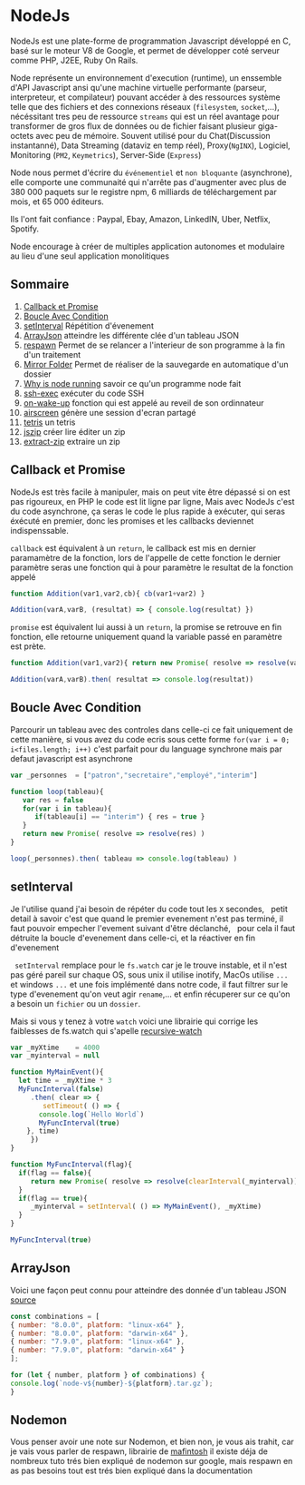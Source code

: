 # NodeJs

NodeJs est une plate-forme de programmation Javascript développé en C, basé sur le moteur V8 de Google, et permet de développer coté serveur comme PHP, J2EE, Ruby On Rails.

Node représente un environnement d'execution (runtime), un enssemble d'API Javascript ansi qu'une machine virtuelle performante (parseur, interpreteur, et compilateur) pouvant accéder à des ressources système telle que des fichiers et des connexions réseaux (`filesystem`, `socket`,...), nécéssitant tres peu de ressource `streams` qui est un réel avantage pour transformer de gros flux de données ou de fichier faisant plusieur giga-octets avec peu de mémoire.
Souvent utilisé pour du Chat(Discussion instantanné), Data Streaming (dataviz en temp réel), Proxy(`NgINX`), Logiciel, Monitoring (`PM2`, `Keymetrics`), Server-Side (`Express`)  

Node nous permet d'écrire du `événementiel` et `non bloquante` (asynchrone), elle comporte une communaité qui n'arrête pas d'augmenter avec plus de 380 000 paquets sur le registre npm, 6 milliards de téléchargement par mois, et 65 000 éditeurs.

Ils l'ont fait confiance : Paypal, Ebay, Amazon, LinkedIN, Uber, Netflix, Spotify.

Node encourage à créer de multiples application autonomes et modulaire au lieu d'une seul application monolitiques

## Sommaire

   1. [Callback et Promise](#callback-et-promise)
   1. [Boucle Avec Condition](#boucle-avec-condition)
   1. [setInterval](#setInterval) Répétition d'évenement
   1. [ArrayJson](#arrayjson) atteindre les différente clée d'un tableau JSON
   1. [respawn](https://github.com/mafintosh/respawn) Permet de se relancer a l'interieur de son programme à la fin d'un traitement
   1. [Mirror Folder](https://github.com/mafintosh/mirror-folder) Permet de réaliser de la sauvegarde en automatique d'un dossier
   1. [Why is node running](https://github.com/mafintosh/why-is-node-running) savoir ce qu'un programme node fait
   1. [ssh-exec](https://github.com/mafintosh/ssh-exec) exécuter du code SSH
   1. [on-wake-up](https://github.com/mafintosh/on-wake-up) fonction qui est appelé au reveil de son ordinnateur
   1. [airscreen](https://github.com/mafintosh/airscreen) génère une session d'ecran partagé
   1. [tetris](https://github.com/mafintosh/tetris) un tetris
   1. [jszip](https://github.com/pfrazee/jszip) créer lire éditer un zip
   1. [extract-zip](https://github.com/maxogden/extract-zip) extraire un zip
   
## Callback et Promise

NodeJs est très facile à manipuler, mais on peut vite être dépassé si on est pas rigoureux, en PHP le code est lit ligne par ligne,
Mais avec NodeJs c'est du code asynchrone, ça seras le code le plus rapide à exécuter, qui seras éxécuté en premier, donc les promises et les callbacks deviennet indispenssable.

`callback` est équivalent à un `return`, le callback est mis en dernier paramamètre de la fonction, lors de l'appelle de cette fonction
le dernier paramètre seras une fonction qui à pour paramètre le resultat de la fonction appelé
```javascript
function Addition(var1,var2,cb){ cb(var1+var2) }

Addition(varA,varB, (resultat) => { console.log(resultat) })
```

`promise` est équivalent lui aussi à un `return`, la promise se retrouve en fin fonction, elle retourne uniquement quand la variable passé en paramètre est prète.
```javascript
function Addition(var1,var2){ return new Promise( resolve => resolve(var1+var2) )}

Addition(varA,varB).then( resultat => console.log(resultat))
```

## Boucle Avec Condition
   Parcourir un tableau avec des controles dans celle-ci ce fait uniquement de cette manière, si vous avez du code ecris sous cette forme `for(var i = 0; i<files.length; i++)` c'est parfait pour du language synchrone mais par defaut javascript est asynchrone
   
```javascript
var _personnes  = ["patron","secretaire","employé","interim"]

function loop(tableau){
   var res = false
   for(var i in tableau){
      if(tableau[i] == "interim") { res = true } 			
   }
   return new Promise( resolve => resolve(res) )
}

loop(_personnes).then( tableau => console.log(tableau) )
```

## setInterval
   Je l'utilise quand j'ai besoin de répéter du code tout les `X` secondes,
   petit detail à savoir c'est que quand le premier evenement n'est pas terminé, 
   il faut pouvoir empecher l'evement suivant d'être déclanché,
   pour cela il faut détruite la boucle d'evenement dans celle-ci, et la réactiver en fin d'evenement
   
   `setInterval` remplace pour le `fs.watch` car je le trouve instable, et il n'est pas géré pareil sur chaque OS, sous unix il utilise inotify, MacOs utilise `...` et windows `...` et une fois implémenté dans notre code, il faut filtrer sur le type d'evenement qu'on veut agir `rename`,... et enfin récuperer sur ce qu'on a besoin un `fichier` ou un `dossier`.
   
   Mais si vous y tenez à votre `watch` voici une librairie qui corrige les faiblesses de fs.watch qui s'apelle [recursive-watch](https://github.com/mafintosh/recursive-watch)
   
```javascript
var _myXtime    = 4000
var _myinterval = null

function MyMainEvent(){
  let time = _myXtime * 3
  MyFuncInterval(false)
     .then( clear => {
        setTimeout( () => {
	   console.log(`Hello World`)
	   MyFuncInterval(true)
	}, time)
     })
}

function MyFuncInterval(flag){
  if(flag == false){
     return new Promise( resolve => resolve(clearInterval(_myinterval)))
  }
  if(flag == true){
     _myinterval = setInterval( () => MyMainEvent(), _myXtime)
  }
}

MyFuncInterval(true)
```

## ArrayJson
   Voici une façon peut connu pour atteindre des donnée d'un tableau JSON [source](https://blog.heroku.com/node-habits-2017#3-modernize-your-javascript)
   
   ```javascript
const combinations = [
   { number: "8.0.0", platform: "linux-x64" },
   { number: "8.0.0", platform: "darwin-x64" },
   { number: "7.9.0", platform: "linux-x64" },
   { number: "7.9.0", platform: "darwin-x64" }
];

for (let { number, platform } of combinations) {
   console.log(`node-v${number}-${platform}.tar.gz`);
}
```

## Nodemon
   Vous penser avoir une note sur Nodemon, et bien non, je vous ais trahit, car je vais vous parler de respawn, librairie de [mafintosh](https://github.com/mafintosh/respawn) il existe déja de nombreux tuto trés bien expliqué de nodemon sur google, mais respawn en as pas besoins tout est trés bien expliqué dans la documentation
